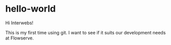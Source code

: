 hello-world
===========

Hi Interwebs!

This is my first time using git. I want to see if it suits our development needs at Flowserve.
